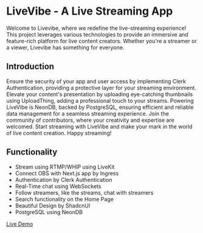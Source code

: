 # LiveVibe - A Live Streaming App

Welcome to Livevibe, where we redefine the live-streaming experience! This project leverages various technologies to provide an immersive and feature-rich platform for live content creators. Whether you're a streamer or a viewer, Livevibe has something for everyone.

## Introduction
Ensure the security of your app and user access by implementing Clerk Authentication, providing a protective layer for your streaming environment. Elevate your content's presentation by uploading eye-catching thumbnails using UploadThing, adding a professional touch to your streams. Powering LiveVibe is NeonDB, backed by PostgreSQL, ensuring efficient and reliable data management for a seamless streaming experience. Join the community of contributors, where your creativity and expertise are welcomed. Start streaming with LiveVibe and make your mark in the world of live content creation. Happy streaming!

## Functionality
- Stream using RTMP/WHIP using LiveKit
- Connect OBS with Next.js app by Ingress
- Authentication by Clerk Authentication
- Real-Time chat using WebSockets
- Follow streamers, like the streams, chat with streamers
- Search functionality on the Home Page
- Beautiful Design by ShadcnUI
- PostgreSQL using NeonDB

[Live Demo](https://live-vibe.vercel.app/)
